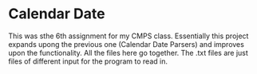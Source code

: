 # Calendar Date

This was sthe 6th assignment for my CMPS class. Essentially this project expands upong the previous one (Calendar Date Parsers) and improves upon the functionality. All the files here go together. The .txt files are just files of different input for the program to read in.
